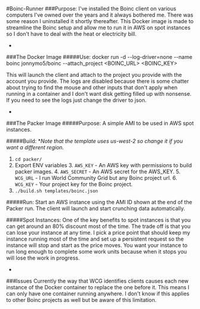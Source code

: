 #Boinc-Runner
###Purpose:
I've installed the Boinc client on various computers I've owned over the years and it always bothered me. There was some reason I uninstalled it shortly thereafter. This Docker image is made to streamline the Boinc setup and allow me to run it in AWS on spot instances so I don't have to deal with the heat or electricity bill.

-

###The Docker Image
#####Use:
	docker run -d --log-driver=none --name boinc jonnymo5/boinc --attach_project <BOINC_URL> <BOINC_KEY>

This will launch the client and attach to the project you provide with the account you provide. The logs are disabled because there is some chatter about trying to find the mouse and other inputs that don't apply when running in a container and I don't want disk getting filled up with nonsense. If you need to see the logs just change the driver to json.

-

###The Packer Image
#####Purpose: 
A simple AMI to be used in AWS spot instances.

#####Build:
**Note that the template uses us-west-2 so change it if you want a different region.*

1. `cd packer/`
2. Export ENV variables
	3. `AWS_KEY` - An AWS key with permissions to build packer images.
	4. `AWS_SECRET` - An AWS secret for the AWS_KEY.
	5. `WCG_URL` - I run World Community Grid but any Boinc project url.
	6. `WCG_KEY` - Your project key for the Boinc project. 
7. `./build.sh templates/boinc.json`

#####Run:
Start an AWS instance using the AMI ID shown at the end of the Packer run. The client will launch and start crunching data automatically.

#####Spot Instances:
One of the key benefits to spot instances is that you can get around an 80% discount most of the time. The trade off is that you can lose your instance at any time. I pick a price point that should keep my instance running most of the time and set up a persistent request so the instance will stop and start as the price moves. You want your instance to run long enough to complete some work units because when it stops you will lose the work in progress.

-

###Issues
Currently the way that WCG identifies clients causes each new instance of the Docker container to replace the one before it. This means I can only have one container running anywhere. I don't know if this applies to other Boinc projects as well but be aware of this limitation.
